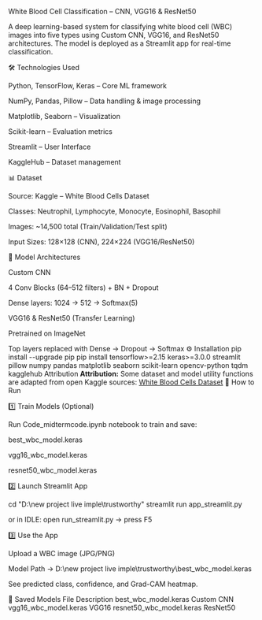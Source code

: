 White Blood Cell Classification – CNN, VGG16 & ResNet50

A deep learning-based system for classifying white blood cell (WBC) images into five types using Custom CNN, VGG16, and ResNet50 architectures. The model is deployed as a Streamlit app for real-time classification.

🛠️ Technologies Used

Python, TensorFlow, Keras – Core ML framework

NumPy, Pandas, Pillow – Data handling & image processing

Matplotlib, Seaborn – Visualization

Scikit-learn – Evaluation metrics

Streamlit – User Interface

KaggleHub – Dataset management

📊 Dataset

Source: Kaggle – White Blood Cells Dataset

Classes: Neutrophil, Lymphocyte, Monocyte, Eosinophil, Basophil

Images: ~14,500 total (Train/Validation/Test split)

Input Sizes: 128×128 (CNN), 224×224 (VGG16/ResNet50)

🧠 Model Architectures

Custom CNN

4 Conv Blocks (64–512 filters) + BN + Dropout

Dense layers: 1024 → 512 → Softmax(5)

VGG16 & ResNet50 (Transfer Learning)

Pretrained on ImageNet

Top layers replaced with Dense → Dropout → Softmax
⚙️ Installation
pip install --upgrade pip
pip install tensorflow>=2.15 keras>=3.0.0 streamlit pillow numpy pandas matplotlib seaborn scikit-learn opencv-python tqdm kagglehub
Attribution
**Attribution:** Some dataset and model utility functions are adapted from open Kaggle sources: [White Blood Cells Dataset](https://www.kaggle.com/datasets/masoudnickparvar/white-blood-cells-dataset)
🚀 How to Run

1️⃣ Train Models (Optional)

Run Code_midtermcode.ipynb notebook to train and save:

best_wbc_model.keras

vgg16_wbc_model.keras

resnet50_wbc_model.keras

2️⃣ Launch Streamlit App

cd "D:\new project live imple\trustworthy"
streamlit run app_streamlit.py


or in IDLE: open run_streamlit.py → press F5

3️⃣ Use the App

Upload a WBC image (JPG/PNG)

Model Path → D:\new project live imple\trustworthy\best_wbc_model.keras

See predicted class, confidence, and Grad-CAM heatmap.

💾 Saved Models
File	Description
best_wbc_model.keras	Custom CNN
vgg16_wbc_model.keras	VGG16
resnet50_wbc_model.keras	ResNet50
